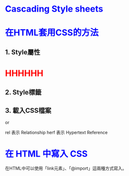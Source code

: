 # Cascading Style sheets

# 在HTML套用CSS的方法
## 1. Style屬性
<h1 style="color:#FF0000;">HHHHHH</h1>

## 2. Style標籤

<style>
h1 {
    color:blue;
}
</style>

## 3. 載入CSS檔案
<head>
    <link rel="stylesheet" href="{css檔案位置}">
</head>
or
<head>
    <style>
      @import url({css檔案位置})  
    </style>
</head>

rel 表示 Relationship
herf 表示 Hypertext Reference

# 在 HTML 中寫入 CSS
在HTML中可以使用「link元素」、「@import」這兩種方式寫入。
